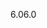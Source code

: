 <span data-ttu-id="160d3-101">6.0</span><span class="sxs-lookup"><span data-stu-id="160d3-101">6.0</span></span>